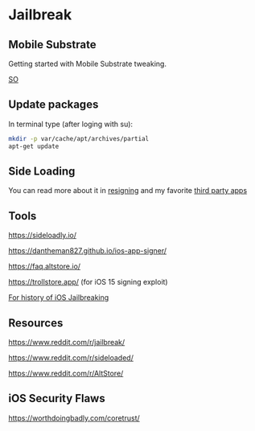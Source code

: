 # Jailbreak

## Mobile Substrate

Getting started with Mobile Substrate tweaking.

[SO](https://stackoverflow.com/questions/6118814/is-there-anywhere-where-i-could-start-mobilesubstrate-tweaks-programming/11553722)


## Update packages

In terminal type (after loging with su):
```bash
mkdir -p var/cache/apt/archives/partial
apt-get update
```

## Side Loading

You can read more about it in [resigning](resigning.md) and my favorite [third party apps](third_party_apps.md)

## Tools


https://sideloadly.io/

https://dantheman827.github.io/ios-app-signer/

https://faq.altstore.io/

https://trollstore.app/ (for iOS 15 signing exploit)

[For history of iOS Jailbreaking](https://mega.nz/folder/k4FAXCIB#Fk7pxs6ikYzL3YBvAGX5ig)


## Resources

https://www.reddit.com/r/jailbreak/

https://www.reddit.com/r/sideloaded/

https://www.reddit.com/r/AltStore/

## iOS Security Flaws


https://worthdoingbadly.com/coretrust/